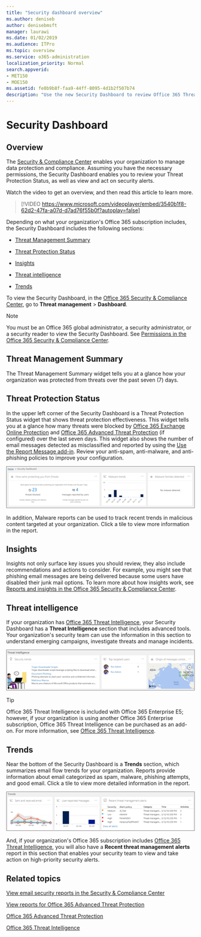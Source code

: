 ```yaml
---
title: "Security dashboard overview"
ms.author: deniseb
author: denisebmsft
manager: laurawi
ms.date: 01/02/2019
ms.audience: ITPro
ms.topic: overview
ms.service: o365-administration
localization_priority: Normal
search.appverid:
- MET150
- MOE150
ms.assetid: fe0b9b8f-faa9-44ff-8095-4d1b2f507b74
description: "Use the new Security Dashboard to review Office 365 Threat Protection Status, and view and act on security alerts."
---
```


# Security Dashboard

## Overview

The [Security &amp; Compliance Center](go-to-the-securitycompliance-center.md) enables your organization to manage data protection and compliance. Assuming you have the necessary permissions, the Security Dashboard enables you to review your Threat Protection Status, as well as view and act on security alerts. 
  
Watch the video to get an overview, and then read this article to learn more.
  
> [!VIDEO https://www.microsoft.com/videoplayer/embed/3540b1f8-62d2-47fa-a07d-d7ad76f55b0f?autoplay=false]
  
Depending on what your organization's Office 365 subscription includes, the Security Dashboard includes the following sections:
  
- [Threat Management Summary](#threat-management-summary)

- [Threat Protection Status](#threat-protection-status)
    
- [Insights](#insights)
    
- [Threat intelligence](#threat-intelligence)
    
- [Trends](#trends)
    
To view the Security Dashboard, in the [Office 365 Security &amp; Compliance Center](go-to-the-securitycompliance-center.md), go to **Threat management** \> **Dashboard**.
  
> [!NOTE]
> You must be an Office 365 global administrator, a security administrator, or a security reader to view the Security Dashboard. See [Permissions in the Office 365 Security &amp; Compliance Center](permissions-in-the-security-and-compliance-center.md). 
  
## Threat Management Summary

The Threat Management Summary widget tells you at a glance how your organization was protected from threats over the past seven (7) days.



## Threat Protection Status

In the upper left corner of the Security Dashboard is a Threat Protection Status widget that shows threat protection effectiveness. This widget tells you at a glance how many threats were blocked by [Office 365 Exchange Online Protection](anti-spam-protection.md) and [Office 365 Advanced Threat Protection](office-365-atp.md) (if configured) over the last seven days. This widget also shows the number of email messages detected as misclassified and reported by using the [Use the Report Message add-in](https://support.office.com/article/b5caa9f1-cdf3-4443-af8c-ff724ea719d2). Review your anti-spam, anti-malware, and anti-phishing policies to improve your configuration.
  
![Threat protection widgets across the top of the Security Dashboard](media/5c7c644e-6b01-4bf8-b991-f6ba0fdc5717.png)
  
In addition, Malware reports can be used to track recent trends in malicious content targeted at your organization. Click a tile to view more information in the report.
  
## Insights

Insights not only surface key issues you should review, they also include recommendations and actions to consider. For example, you might see that phishing email messages are being delivered because some users have disabled their junk mail options. To learn more about how insights work, see [Reports and insights in the Office 365 Security &amp; Compliance Center](reports-and-insights-in-security-and-compliance.md).
  
## Threat intelligence

If your organization has [Office 365 Threat Intelligence](office-365-ti.md), your Security Dashboard has a **Threat Intelligence** section that includes advanced tools. Your organization's security team can use the information in this section to understand emerging campaigns, investigate threats and manage incidents. 
  
![Threat intelligence helps you understand attacks targeted at your organization](media/6ce67cf2-3bbb-4008-9c55-1b4c7af0471f.png)
  
> [!TIP]
> Office 365 Threat Intelligence is included with Office 365 Enterprise E5; however, if your organization is using another Office 365 Enterprise subscription, Office 365 Threat Intelligence can be purchased as an add-on. For more information, see [Office 365 Threat Intelligence](office-365-ti.md). 
  
## Trends

Near the bottom of the Security Dashboard is a **Trends** section, which summarizes email flow trends for your organization. Reports provide information about email categorized as spam, malware, phishing attempts, and good email. Click a tile to view more detailed information in the report. 
  
![The Trends section summarizes email flow trends for the organization](media/edec55c0-59f4-4510-ae91-4a50b7b3cd93.png)
  
And, if your organization's Office 365 subscription includes [Office 365 Threat Intelligence](office-365-ti.md), you will also have a **Recent threat management alerts** report in this section that enables your security team to view and take action on high-priority security alerts. 
  
## Related topics

[View email security reports in the Security &amp; Compliance Center](view-email-security-reports.md)
  
[View reports for Office 365 Advanced Threat Protection](view-reports-for-atp.md)
  
[Office 365 Advanced Threat Protection](office-365-atp.md)
  
[Office 365 Threat Intelligence](office-365-ti.md)
  

